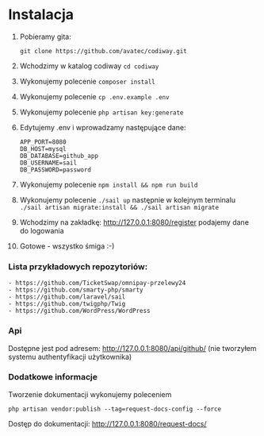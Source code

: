 # Instalacja

1. Pobieramy gita: 
    
    `git clone https://github.com/avatec/codiway.git`

2. Wchodzimy w katalog codiway `cd codiway`
3. Wykonujemy polecenie `composer install`
4. Wykonujemy polecenie `cp .env.example .env`
5. Wykonujemy polecenie `php artisan key:generate`
6. Edytujemy .env i wprowadzamy następujące dane:
    ```
    APP_PORT=8080
    DB_HOST=mysql
    DB_DATABASE=github_app
    DB_USERNAME=sail
    DB_PASSWORD=password
    ```
7. Wykonujemy polecenie `npm install && npm run build`
8. Wykonujemy polecenie `./sail up` następnie w kolejnym terminalu `./sail artisan migrate:install && ./sail artisan migrate`
9. Wchodzimy na zakładkę: http://127.0.0.1:8080/register podajemy dane do logowania
10. Gotowe - wszystko śmiga :-)

### Lista przykładowych repozytoriów:
    - https://github.com/TicketSwap/omnipay-przelewy24
    - https://github.com/smarty-php/smarty
    - https://github.com/laravel/sail
    - https://github.com/twigphp/Twig
    - https://github.com/WordPress/WordPress

### Api

Dostępne jest pod adresem: http://127.0.0.1:8080/api/github/ (nie tworzyłem systemu authentyfikacji użytkownika)

### Dodatkowe informacje

Tworzenie dokumentacji wykonujemy poleceniem 

```php artisan vendor:publish --tag=request-docs-config --force```

Dostęp do dokumentacji: http://127.0.0.1:8080/request-docs/


